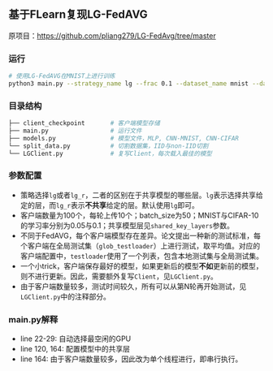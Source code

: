 ## 基于FLearn复现LG-FedAVG

原项目：https://github.com/pliang279/LG-FedAvg/tree/master

### 运行

```bash
# 使用LG-FedAVG在MNIST上进行训练
python3 main.py --strategy_name lg --frac 0.1 --dataset_name mnist --dataset_fpath /mnt/data-ssd
```

### 目录结构

```bash
├── client_checkpoint       # 客户端模型存储
├── main.py                 # 运行文件
├── models.py               # 模型文件，MLP, CNN-MNIST, CNN-CIFAR
└── split_data.py           # 切割数据集，IID与non-IID切割
└── LGClient.py             # 复写Client，每次载入最佳的模型
```

### 参数配置

- 策略选择`lg`或者`lg_r`，二者的区别在于共享模型的哪些层。`lg`表示选择共享给定的层，而`lg_r`表示**不共享**给定的层。默认使用`lg`即可。
- 客户端数量为100个，每轮上传10个；batch_size为50；MNIST与CIFAR-10的学习率分别为0.05与0.1；共享模型层见`shared_key_layers`参数。
- 不同于FedAVG，每个客户端模型存在差异。论文提出一种新的测试标准，每个客户端在全局测试集（`glob_testloader`）上进行测试，取平均值。对应的客户端配置中，`testloader`使用了一个列表，包含本地测试集与全局测试集。
- 一个小trick，客户端保存最好的模型，如果更新后的模型**不如**更新前的模型，则不进行更新。因此，需要额外复写`Client`，见`LGClient.py`。
- 由于客户端数量较多，测试时间较久，所有可以从第N轮再开始测试，见`LGClient.py`中的注释部分。

### main.py解释

- line 22-29: 自动选择最空闲的GPU
- line 120, 164: 配置模型中的共享层
- line 164: 由于客户端数量较多，因此改为单个线程进行，即串行执行。
